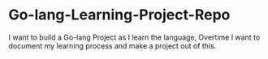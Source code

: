 # Go-lang-Learning-Project-Repo
I want to build a Go-lang Project as I learn the language, 
Overtime I want to document my learning process and make a project out of this.
